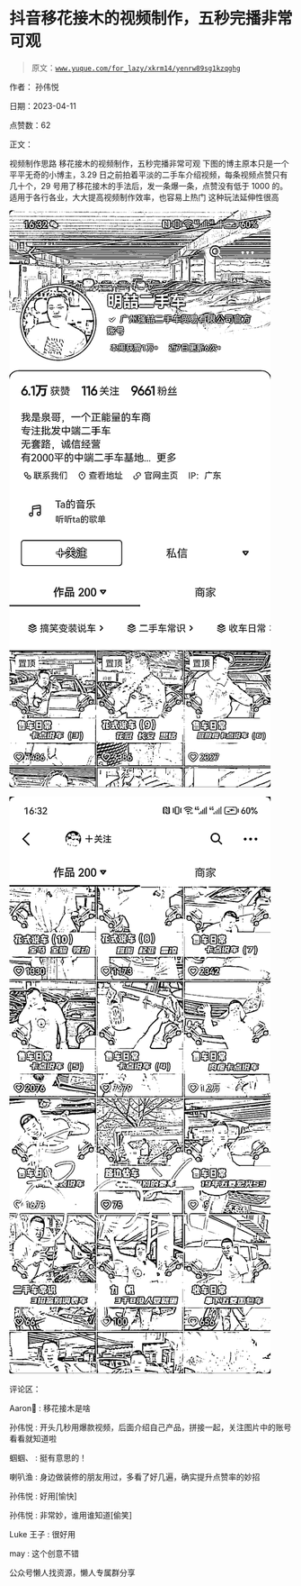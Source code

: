 # 抖音移花接木的视频制作，五秒完播非常可观

> 原文：[`www.yuque.com/for_lazy/xkrm14/yenrw89sg1kzqghg`](https://www.yuque.com/for_lazy/xkrm14/yenrw89sg1kzqghg)



作者： 孙伟悦



日期：2023-04-11



点赞数：62



正文：



视频制作思路 移花接木的视频制作，五秒完播非常可观 下图的博主原本只是一个平平无奇的小博主，3.29 日之前拍着平淡的二手车介绍视频，每条视频点赞只有几十个，29 号用了移花接木的手法后，发一条爆一条，点赞没有低于 1000 的。 适用于各行各业，大大提高视频制作效率，也容易上热门 这种玩法延伸性很高



![](img/6a1a8dbbfc6f6e568690c97bfb97828b.png)



![](img/2a5ab8995c3cfac971d995de66ee1388.png)



评论区：



Aaron : 移花接木是啥



孙伟悦 : 开头几秒用爆款视频，后面介绍自己产品，拼接一起，关注图片中的账号看看就知道啦



蝈蝈、 : 挺有意思的！



喇叭渔 : 身边做装修的朋友用过，多看了好几遍，确实提升点赞率的妙招



孙伟悦 : 好用[愉快]



孙伟悦 : 非常妙，谁用谁知道[偷笑]



Luke 王子 : 很好用



may : 这个创意不错



公众号懒人找资源，懒人专属群分享

